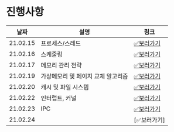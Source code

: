 # 진행사항

|날짜|설명|링크|
|------|---|---|
|21.02.15|프로세스/스레드|[✅보러가기](https://github.com/happ-in/Tech_interview/blob/main/03.Operating_system/phb/21.02.15.md)|
|21.02.16|스케줄링|[✅보러가기](https://github.com/happ-in/Tech_interview/blob/main/03.Operating_system/phb/21.02.16.md)|
|21.02.17|메모리 관리 전략|[✅보러가기](https://github.com/happ-in/Tech_interview/blob/main/03.Operating_system/phb/21.02.17.md)|
|21.02.19|가상메모리 및 페이지 교체 알고리즘|[✅보러가기](https://github.com/happ-in/Tech_interview/blob/main/03.Operating_system/phb/21.02.19.md)|
|21.02.20|캐시 및 파일 시스템|[✅보러가기](https://github.com/happ-in/Tech_interview/blob/main/03.Operating_system/phb/21.02.20.md)|
|21.02.22|인터럽트, 커널|[✅보러가기](https://github.com/happ-in/Tech_interview/blob/main/03.Operating_system/phb/21.02.22.md)
|21.02.23|IPC|[✅보러가기](https://github.com/happ-in/Tech_interview/blob/main/03.Operating_system/phb/21.02.23.md)
|21.02.24||[✅보러가기]

